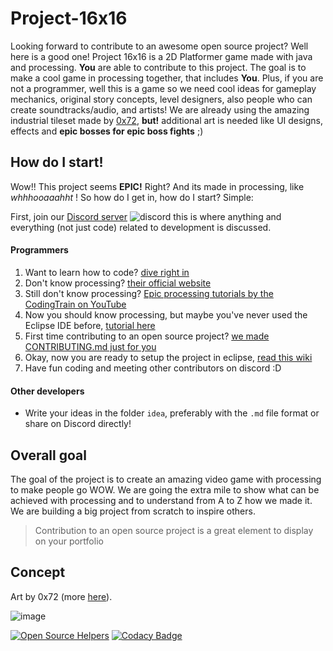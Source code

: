 # Project-16x16
Looking forward to contribute to an awesome open source project? Well here is a good one! Project 16x16 is a 2D Platformer game made with java and processing. **You** are able to contribute to this project. The goal is to make a cool game in processing together, that includes **You**. Plus, if you are not a programmer, well this is a game so we need cool ideas for gameplay mechanics, original story concepts, level designers, also people who can create soundtracks/audio, and artists! We are already using the amazing industrial tileset made by [0x72](https://0x72.itch.io/16x16-industrial-tileset), **but!** additional art is needed like UI designs, effects and **epic bosses for epic boss fights** ;) 

## How do I start!
Wow!! This project seems **EPIC!** Right? And its made in processing, like *whhhooaaahht* ! So how do I get in, how do I start? Simple:  

First, join our [Discord server](https://discord.gg/zDJSCqd) ![discord](https://img.shields.io/discord/310521827749265409?color=%23738adb&label=Discord&logo=Stephcraft) this is where anything and everything (not just code) related to development is discussed.

#### Programmers
1. Want to learn how to code? [dive right in](http://hello.processing.org)
2. Don't know processing? [their official website](https://processing.org/)
3. Still don't know processing? [Epic processing tutorials by the CodingTrain on YouTube](https://www.youtube.com/watch?v=2VLaIr5Ckbs&list=PLRqwX-V7Uu6ZYJC7L-r6rX6utt6wwJCyi)
4. Now you should know processing, but maybe you've never used the Eclipse IDE before, [tutorial here](https://processing.org/tutorials/eclipse/)
5. First time contributing to an open source project? [we made CONTRIBUTING.md just for you](https://github.com/Stephcraft/Project-16x16/blob/master/CONTRIBUTING.md)
6. Okay, now you are ready to setup the project in eclipse, [read this wiki](https://github.com/Stephcraft/Project-16x16/wiki/Setup)
7. Have fun coding and meeting other contributors on discord :D

#### Other developers
* Write your ideas in the folder `idea`, preferably with the `.md` file format or share on Discord directly!

## Overall goal
The goal of the project is to create an amazing video game with processing to make people go WOW. We are going the extra mile to show what can be achieved with processing and to understand from A to Z how we made it. We are building a big project from scratch to inspire others.  

> Contribution to an open source project is a great element to display on your portfolio

## Concept
Art by 0x72 (more [here](https://0x72.itch.io/16x16-industrial-tileset)).

![image](https://img.itch.zone/aW1hZ2UvMTYyMzY0Lzc3MzkzMy5naWY=/794x1000/K7WB6P.gif) 

[![Open Source Helpers](https://www.codetriage.com/stephcraft/project-16x16/badges/users.svg)](https://www.codetriage.com/stephcraft/project-16x16) [![Codacy Badge](https://api.codacy.com/project/badge/Grade/968c04792ffc4536ac7b9428ed79997d)](https://www.codacy.com/manual/micycle1/Project-16x16?utm_source=github.com&amp;utm_medium=referral&amp;utm_content=Stephcraft/Project-16x16&amp;utm_campaign=Badge_Grade)
